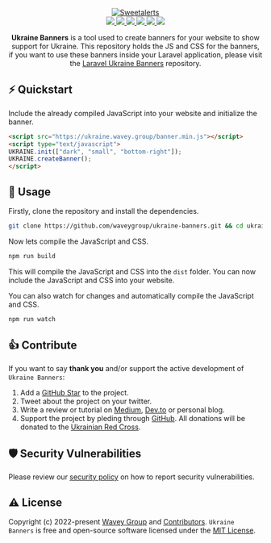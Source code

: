 <p align="center">
  <a href="https://wavey.group/packages/sweetalert">
    <img alt="Sweetalerts" src="https://i.imgur.com/UVnxkCl.png">
  </a>
  <br>
  <a href="https://img.shields.io/packagist/v/wavey/sweetalert">
    <img src="https://img.shields.io/packagist/v/wavey/sweetalert">
  </a>
  <a href="https://img.shields.io/github/checks-status/waveygroup/sweetalert/master">
    <img src="https://img.shields.io/github/checks-status/waveygroup/sweetalert/master">
  </a>
<a href="https://img.shields.io/packagist/stars/wavey/sweetalert">
    <img src="https://img.shields.io/packagist/stars/wavey/sweetalert">
  </a>
  <a href="https://img.shields.io/github/issues/waveygroup/sweetalert">
    <img src="https://img.shields.io/github/issues/waveygroup/sweetalert">
  </a>
    <a href="https://img.shields.io/packagist/dependency-v/wavey/sweetalert/php">
    <img src="https://img.shields.io/packagist/dependency-v/wavey/sweetalert/php">
  </a>
      <a href="https://img.shields.io/github/license/waveygroup/sweetalert">
    <img src="https://img.shields.io/github/license/waveygroup/sweetalert">
  </a>
</p>
<p align="center">
  <b>Ukraine Banners</b> is a tool used to create banners for your website to show support for Ukraine. This repository holds the JS and CSS for the banners, if you want to use these banners inside your Laravel application, please visit the <a href="https://github.com/waveygroup/laravel-ukraine-banners">Laravel Ukraine Banners</a> repository.
</p>

## ⚡️ Quickstart

Include the already compiled JavaScript into your website and initialize the banner.
```html
<script src="https://ukraine.wavey.group/banner.min.js"></script>
<script type="text/javascript">
UKRAINE.init(["dark", "small", "bottom-right"]);
UKRAINE.createBanner();
</script>
```

## 📖 Usage

Firstly, clone the repository and install the dependencies.
```bash
git clone https://github.com/waveygroup/ukraine-banners.git && cd ukraine-banners && npm install
```

Now lets compile the JavaScript and CSS.
```bash
npm run build
```

This will compile the JavaScript and CSS into the `dist` folder. You can now include the JavaScript and CSS into your website.

You can also watch for changes and automatically compile the JavaScript and CSS.
```bash
npm run watch
```                                                                                                   

## 👍 Contribute

If you want to say **thank you** and/or support the active development of `Ukraine Banners`:

1. Add a [GitHub Star](https://github.com/waveygroup/ukraine-banners/stargazers) to the project.
2. Tweet about the project on your twitter.
3. Write a review or tutorial on [Medium](https://medium.com/), [Dev.to](https://dev.to/) or personal blog.
4. Support the project by pleding through [GitHub](https://github.com/sponsors/waveygroup). All donations will be donated to the [Ukrainian Red Cross](https://www.redcross.org.ua/en/).
   
## 🛡️ Security Vulnerabilities

Please review our [security policy](https://github.com/waveygroup/ukraine-banners/security/policy) on how to report security vulnerabilities.

## ⚠️ License

Copyright (c) 2022-present [Wavey Group](https://github.com/waveygroup) and [Contributors](https://github.com/waveygroup/ukraine-banners/graphs/contributors). `Ukraine Banners` is free and open-source software licensed under the [MIT License](https://github.com/waveygroup/ukraine-banners/blob/master/LICENSE.md).